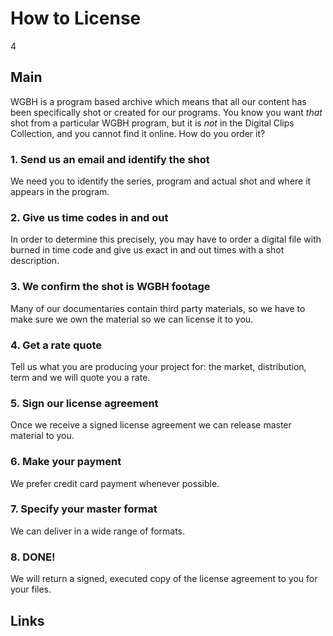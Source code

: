 # How to License

4

## Main
WGBH is a program based archive which means that all our content has been specifically shot or created for our programs. 
You know you want *that* shot from a particular WGBH program, but it is *not* in the Digital Clips Collection, and you cannot find it online. How do you order it?

### 1. Send us an email and identify the shot  
We need you to identify the series, program and actual shot and where it appears in the program.

### 2. Give us time codes in and out 
In order to determine this precisely, you may have to order a digital
file with burned in time code and give us exact in and out times with a shot description.

### 3. We confirm the shot is WGBH footage
Many of our documentaries contain third party materials, so we have to make sure we own the material so we can license it to you.  
 
### 4. Get a rate quote  
Tell us what you are producing your project for:  the market, distribution, term and we will quote you a rate.

### 5. Sign our license agreement
Once we receive a signed license agreement we can release master material to you. 

### 6. Make your payment  
We prefer credit card payment whenever possible.

### 7. Specify your master format  
We can deliver in a wide range of formats.

### 8. DONE!  
We will return a signed, executed copy of the license agreement to you for your files. 


  

## Links
